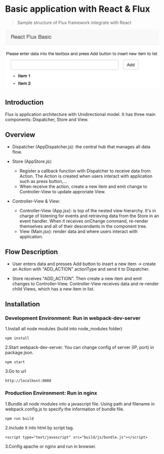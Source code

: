 # Basic application with React & Flux
> Sample structure of Flux framework integrate with React

![](demo.png)

## Introduction

Flux is application architecture with Unidirectional model. It has three main components: Dispatcher, Store and View.

## Overview

* Dispatcher (AppDispatcher.js): the central hub that manages all data flow.

* Store (AppStore.js):  
    * Register a callback function with Dispatcher to receive data from Action. The Action is created when users interact with application such as press button,...
    * When receive the action, create a new item and emit change to Controller-View to update approriate View.

* Controller-View & View:
    * Controller-View (App.jsx): is top of the nested view hierarchy. It's in charge of listening for events and retrieving data from the Store in an event handler. When it receives onChange command, re-render themselves and all of their descendants in the component tree.  
    * View (Main.jsx): render data and where users interact with application.

## Flow Description

* User enters data and presses Add button to insert a new item -> create an Action with "ADD_ACTION" actionType and send it to Dispatcher.

* Store receives "ADD_ACTION". Then create a new item and emit changes to Controller-View. Controller-View receives data and re-render child Views, which has a new item in list.

## Installation

### Development Environment: Run in webpack-dev-server  
1.Install all node modules (build into node_modules folder)  

```
npm install
```

2.Start webpack-dev-server. You can change config of server (IP, port) in package.json.  

```
npm start
```

3.Go to url

```
http://localhost:8080
```

### Production Environment: Run in nginx

1.Bundle all node modules into a javascript file. Using path and filename in webpack.config.js to specify the information of bundle file.  

```
npm run build
```

2.Include it into html by script tag.  

```
<script type="text/javascript" src="build/js/bundle.js"></script>
```

3.Config apache or nginx and run in browser.